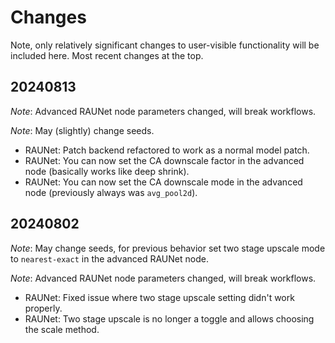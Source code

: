 # Changes

Note, only relatively significant changes to user-visible functionality will be included here. Most recent changes at the top.

## 20240813

_Note_: Advanced RAUNet node parameters changed, will break workflows.

_Note_: May (slightly) change seeds.

* RAUNet: Patch backend refactored to work as a normal model patch.
* RAUNet: You can now set the CA downscale factor in the advanced node (basically works like deep shrink).
* RAUNet: You can now set the CA downscale mode in the advanced node (previously always was `avg_pool2d`).

## 20240802

_Note_: May change seeds, for previous behavior set two stage upscale mode to `nearest-exact` in the advanced RAUNet node.

_Note_: Advanced RAUNet node parameters changed, will break workflows.

* RAUNet: Fixed issue where two stage upscale setting didn't work properly.
* RAUNet: Two stage upscale is no longer a toggle and allows choosing the scale method.
